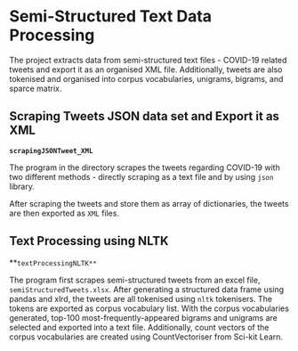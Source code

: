 # Semi-Structured Text Data Processing 

The project extracts data from semi-structured text files - COVID-19 related tweets and export it as an organised XML file. Additionally, tweets are also tokenised and organised into corpus vocabularies, unigrams, bigrams, and sparce matrix.

## Scraping Tweets JSON data set and Export it as XML 

**``scrapingJSONTweet_XML``**

The program in the directory scrapes the tweets regarding COVID-19 with two different methods - directly scraping as a text file and by using ``json`` library. 

After scraping the tweets and store them as array of dictionaries, the tweets are then exported as ``XML`` files.

## Text Processing using NLTK

**``textProcessingNLTK**`` 

The program first scrapes semi-structured tweets from an excel file, ``semiStructuredTweets.xlsx``. After generating a structured data frame using pandas and xlrd, the tweets are all tokenised using ``nltk`` tokenisers. The tokens are exported as corpus vocabulary list. With the corpus vocabularies generated, top-100 most-frequently-appeared bigrams and unigrams are selected and exported into a text file. Additionally, count vectors of the corpus vocabularies are created using CountVectoriser from Sci-kit Learn. 

